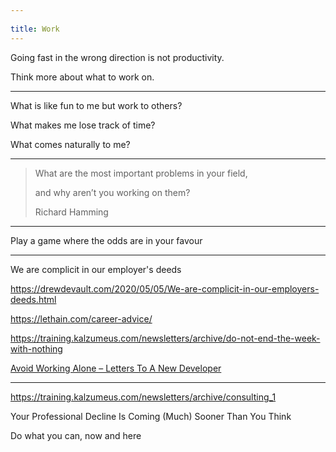 ```yaml
---
 
title: Work
---
```



Going fast in the wrong direction is not productivity. 

Think more about what to work on.

---

What is like fun to me but work to others?

What makes me lose track of time?

What comes naturally to me?

---

> What are the most important problems in your field,
> 
> and why aren’t you working on them?
> 
> Richard Hamming

---

Play a game where the odds are in your favour 

---

We are complicit in our employer's deeds

<https://drewdevault.com/2020/05/05/We-are-complicit-in-our-employers-deeds.html>

<https://lethain.com/career-advice/>

<https://training.kalzumeus.com/newsletters/archive/do-not-end-the-week-with-nothing>

[Avoid Working Alone – Letters To A New Developer](https://letterstoanewdeveloper.com/2019/06/24/avoid-working-alone/)

---

<https://training.kalzumeus.com/newsletters/archive/consulting_1>

Your Professional Decline Is Coming (Much) Sooner Than You Think

Do what you can, now and here 